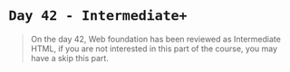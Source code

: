# `Day 42 - Intermediate+`

> On the day 42, Web foundation has been reviewed as Intermediate HTML, if you are not interested in this part of the course, you may have a skip this part.